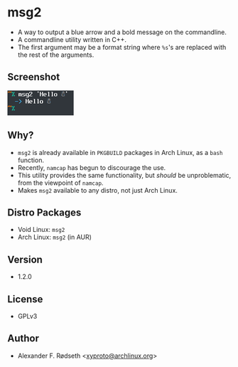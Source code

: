 # msg2

* A way to output a blue arrow and a bold message on the commandline.
* A commandline utility written in C++.
* The first argument may be a format string where `%s`'s are replaced with the rest of the arguments.

## Screenshot

![screenshot](img/screenshot.png)

## Why?

* `msg2` is already available in `PKGBUILD` packages in Arch Linux, as a `bash` function.
* Recently, `namcap` has begun to discourage the use.
* This utility provides the same functionality, but *should* be unproblematic, from the viewpoint of `namcap`.
* Makes `msg2` available to any distro, not just Arch Linux.

## Distro Packages

* Void Linux: `msg2`
* Arch Linux: `msg2` (in AUR)

## Version

* 1.2.0

## License

* GPLv3

## Author

* Alexander F. Rødseth &lt;xyproto@archlinux.org&gt;
